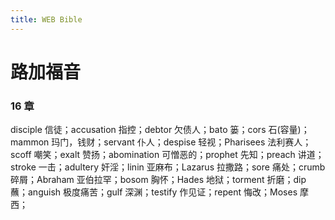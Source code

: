 ```yaml
---
title: WEB Bible
---
```


路加福音
========

### 16 章

disciple 信徒；accusation 指控；debtor 欠债人；bato 篓；cors 石(容量)；mammon 玛门，钱财；servant 仆人；despise 轻视；Pharisees 法利赛人； scoff 嘲笑；exalt 赞扬；abomination 可憎恶的；prophet 先知；preach 讲道；stroke 一击；adultery 奸淫；linin 亚麻布；Lazarus 拉撒路；sore 痛处；crumb 碎屑；Abraham 亚伯拉罕；bosom 胸怀；Hades 地狱；torment 折磨；dip 蘸；anguish 极度痛苦；gulf 深渊；testify 作见证；repent 悔改；Moses 摩西； 


